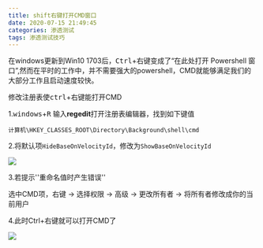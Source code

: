 ```yaml
---
title: shift右键打开CMD窗口
date: 2020-07-15 21:49:45
categories: 渗透测试
tags: 渗透测试技巧
---
```


在windows更新到Win10 1703后，<kbd>Ctrl</kbd>+<kbd>右键</kbd>变成了“在此处打开 Powershell 窗口”,然而在平时的工作中，并不需要强大的powershell，CMD就能够满足我们的大部分工作且启动速度较快。

<!--more-->

修改注册表使<kbd>ctrl</kbd>+<kbd>右键</kbd>能打开CMD

1.<kbd>windows</kbd>+<kbd>R</kbd> 输入**regedit**打开注册表编辑器，找到如下键值

`计算机\HKEY_CLASSES_ROOT\Directory\Background\shell\cmd`

2.将默认项`HideBaseOnVelocityId`，修改为`ShowBaseOnVelocityId`

![](http://cdn.laohuan.art/2020-07-15_22-09-38.png)

3.若提示''重命名值时产生错误''

选中CMD项，右键 → 选择权限 → 高级 → 更改所有者 → 将所有者修改成你的当前用户

4.此时Ctrl+右键就可以打开CMD了

![](http://cdn.laohuan.art/2020-07-15_22-15-02.png)



